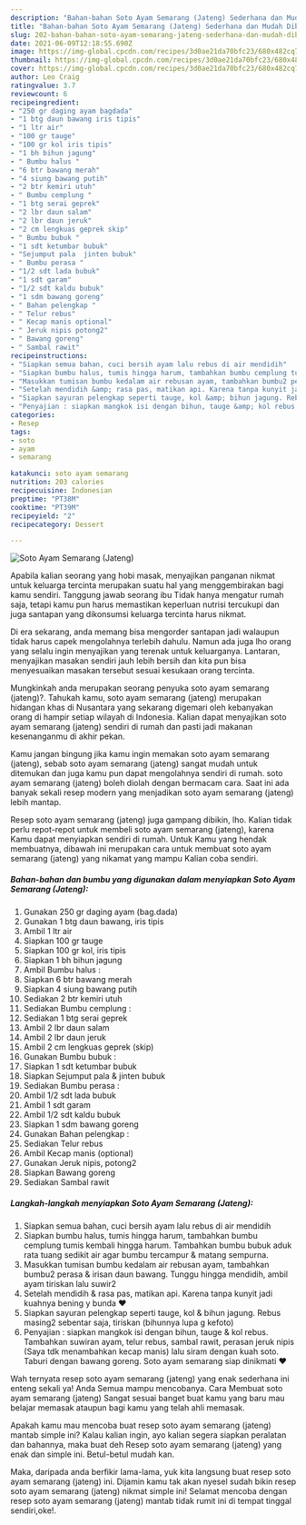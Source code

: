 ```yaml
---
description: "Bahan-bahan Soto Ayam Semarang (Jateng) Sederhana dan Mudah Dibuat"
title: "Bahan-bahan Soto Ayam Semarang (Jateng) Sederhana dan Mudah Dibuat"
slug: 202-bahan-bahan-soto-ayam-semarang-jateng-sederhana-dan-mudah-dibuat
date: 2021-06-09T12:18:55.690Z
image: https://img-global.cpcdn.com/recipes/3d0ae21da70bfc23/680x482cq70/soto-ayam-semarang-jateng-foto-resep-utama.jpg
thumbnail: https://img-global.cpcdn.com/recipes/3d0ae21da70bfc23/680x482cq70/soto-ayam-semarang-jateng-foto-resep-utama.jpg
cover: https://img-global.cpcdn.com/recipes/3d0ae21da70bfc23/680x482cq70/soto-ayam-semarang-jateng-foto-resep-utama.jpg
author: Leo Craig
ratingvalue: 3.7
reviewcount: 6
recipeingredient:
- "250 gr daging ayam bagdada"
- "1 btg daun bawang iris tipis"
- "1 ltr air"
- "100 gr tauge"
- "100 gr kol iris tipis"
- "1 bh bihun jagung"
- " Bumbu halus "
- "6 btr bawang merah"
- "4 siung bawang putih"
- "2 btr kemiri utuh"
- " Bumbu cemplung "
- "1 btg serai geprek"
- "2 lbr daun salam"
- "2 lbr daun jeruk"
- "2 cm lengkuas geprek skip"
- " Bumbu bubuk "
- "1 sdt ketumbar bubuk"
- "Sejumput pala  jinten bubuk"
- " Bumbu perasa "
- "1/2 sdt lada bubuk"
- "1 sdt garam"
- "1/2 sdt kaldu bubuk"
- "1 sdm bawang goreng"
- " Bahan pelengkap "
- " Telur rebus"
- " Kecap manis optional"
- " Jeruk nipis potong2"
- " Bawang goreng"
- " Sambal rawit"
recipeinstructions:
- "Siapkan semua bahan, cuci bersih ayam lalu rebus di air mendidih"
- "Siapkan bumbu halus, tumis hingga harum, tambahkan bumbu cemplung tumis kembali hingga harum. Tambahkan bumbu bubuk aduk rata tuang sedikit air agar bumbu tercampur &amp; matang sempurna."
- "Masukkan tumisan bumbu kedalam air rebusan ayam, tambahkan bumbu2 perasa &amp; irisan daun bawang. Tunggu hingga mendidih, ambil ayam tiriskan lalu suwir2"
- "Setelah mendidih &amp; rasa pas, matikan api. Karena tanpa kunyit jadi kuahnya bening y bunda ❤"
- "Siapkan sayuran pelengkap seperti tauge, kol &amp; bihun jagung. Rebus masing2 sebentar saja, tiriskan (bihunnya lupa g kefoto)"
- "Penyajian : siapkan mangkok isi dengan bihun, tauge &amp; kol rebus. Tambahkan suwiran ayam, telur rebus, sambal rawit, perasan jeruk nipis (Saya tdk menambahkan kecap manis) lalu siram dengan kuah soto. Taburi dengan bawang goreng. Soto ayam semarang siap dinikmati ❤"
categories:
- Resep
tags:
- soto
- ayam
- semarang

katakunci: soto ayam semarang 
nutrition: 203 calories
recipecuisine: Indonesian
preptime: "PT38M"
cooktime: "PT39M"
recipeyield: "2"
recipecategory: Dessert

---
```



![Soto Ayam Semarang (Jateng)](https://img-global.cpcdn.com/recipes/3d0ae21da70bfc23/680x482cq70/soto-ayam-semarang-jateng-foto-resep-utama.jpg)

Apabila kalian seorang yang hobi masak, menyajikan panganan nikmat untuk keluarga tercinta merupakan suatu hal yang menggembirakan bagi kamu sendiri. Tanggung jawab seorang ibu Tidak hanya mengatur rumah saja, tetapi kamu pun harus memastikan keperluan nutrisi tercukupi dan juga santapan yang dikonsumsi keluarga tercinta harus nikmat.

Di era  sekarang, anda memang bisa mengorder santapan jadi walaupun tidak harus capek mengolahnya terlebih dahulu. Namun ada juga lho orang yang selalu ingin menyajikan yang terenak untuk keluarganya. Lantaran, menyajikan masakan sendiri jauh lebih bersih dan kita pun bisa menyesuaikan masakan tersebut sesuai kesukaan orang tercinta. 



Mungkinkah anda merupakan seorang penyuka soto ayam semarang (jateng)?. Tahukah kamu, soto ayam semarang (jateng) merupakan hidangan khas di Nusantara yang sekarang digemari oleh kebanyakan orang di hampir setiap wilayah di Indonesia. Kalian dapat menyajikan soto ayam semarang (jateng) sendiri di rumah dan pasti jadi makanan kesenanganmu di akhir pekan.

Kamu jangan bingung jika kamu ingin memakan soto ayam semarang (jateng), sebab soto ayam semarang (jateng) sangat mudah untuk ditemukan dan juga kamu pun dapat mengolahnya sendiri di rumah. soto ayam semarang (jateng) boleh diolah dengan bermacam cara. Saat ini ada banyak sekali resep modern yang menjadikan soto ayam semarang (jateng) lebih mantap.

Resep soto ayam semarang (jateng) juga gampang dibikin, lho. Kalian tidak perlu repot-repot untuk membeli soto ayam semarang (jateng), karena Kamu dapat menyiapkan sendiri di rumah. Untuk Kamu yang hendak membuatnya, dibawah ini merupakan cara untuk membuat soto ayam semarang (jateng) yang nikamat yang mampu Kalian coba sendiri.

<!--inarticleads1-->

##### Bahan-bahan dan bumbu yang digunakan dalam menyiapkan Soto Ayam Semarang (Jateng):

1. Gunakan 250 gr daging ayam (bag.dada)
1. Gunakan 1 btg daun bawang, iris tipis
1. Ambil 1 ltr air
1. Siapkan 100 gr tauge
1. Siapkan 100 gr kol, iris tipis
1. Siapkan 1 bh bihun jagung
1. Ambil  Bumbu halus :
1. Siapkan 6 btr bawang merah
1. Siapkan 4 siung bawang putih
1. Sediakan 2 btr kemiri utuh
1. Sediakan  Bumbu cemplung :
1. Sediakan 1 btg serai geprek
1. Ambil 2 lbr daun salam
1. Ambil 2 lbr daun jeruk
1. Ambil 2 cm lengkuas geprek (skip)
1. Gunakan  Bumbu bubuk :
1. Siapkan 1 sdt ketumbar bubuk
1. Siapkan Sejumput pala &amp; jinten bubuk
1. Sediakan  Bumbu perasa :
1. Ambil 1/2 sdt lada bubuk
1. Ambil 1 sdt garam
1. Ambil 1/2 sdt kaldu bubuk
1. Siapkan 1 sdm bawang goreng
1. Gunakan  Bahan pelengkap :
1. Sediakan  Telur rebus
1. Ambil  Kecap manis (optional)
1. Gunakan  Jeruk nipis, potong2
1. Siapkan  Bawang goreng
1. Sediakan  Sambal rawit




<!--inarticleads2-->

##### Langkah-langkah menyiapkan Soto Ayam Semarang (Jateng):

1. Siapkan semua bahan, cuci bersih ayam lalu rebus di air mendidih
1. Siapkan bumbu halus, tumis hingga harum, tambahkan bumbu cemplung tumis kembali hingga harum. Tambahkan bumbu bubuk aduk rata tuang sedikit air agar bumbu tercampur &amp; matang sempurna.
1. Masukkan tumisan bumbu kedalam air rebusan ayam, tambahkan bumbu2 perasa &amp; irisan daun bawang. Tunggu hingga mendidih, ambil ayam tiriskan lalu suwir2
1. Setelah mendidih &amp; rasa pas, matikan api. Karena tanpa kunyit jadi kuahnya bening y bunda ❤
1. Siapkan sayuran pelengkap seperti tauge, kol &amp; bihun jagung. Rebus masing2 sebentar saja, tiriskan (bihunnya lupa g kefoto)
1. Penyajian : siapkan mangkok isi dengan bihun, tauge &amp; kol rebus. Tambahkan suwiran ayam, telur rebus, sambal rawit, perasan jeruk nipis (Saya tdk menambahkan kecap manis) lalu siram dengan kuah soto. Taburi dengan bawang goreng. Soto ayam semarang siap dinikmati ❤




Wah ternyata resep soto ayam semarang (jateng) yang enak sederhana ini enteng sekali ya! Anda Semua mampu mencobanya. Cara Membuat soto ayam semarang (jateng) Sangat sesuai banget buat kamu yang baru mau belajar memasak ataupun bagi kamu yang telah ahli memasak.

Apakah kamu mau mencoba buat resep soto ayam semarang (jateng) mantab simple ini? Kalau kalian ingin, ayo kalian segera siapkan peralatan dan bahannya, maka buat deh Resep soto ayam semarang (jateng) yang enak dan simple ini. Betul-betul mudah kan. 

Maka, daripada anda berfikir lama-lama, yuk kita langsung buat resep soto ayam semarang (jateng) ini. Dijamin kamu tak akan nyesel sudah bikin resep soto ayam semarang (jateng) nikmat simple ini! Selamat mencoba dengan resep soto ayam semarang (jateng) mantab tidak rumit ini di tempat tinggal sendiri,oke!.


